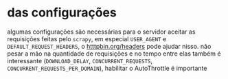 # das configurações
algumas configurações são necessárias para o servidor aceitar as requisições feitas pelo `scrapy`, em especial `USER_AGENT` e `DEFAULT_REQUEST_HEADERS`, o  [htttpbin.org/headers](https://httpbin.org/headers) pode ajudar nisso.
não pesar a mão na quantidade de requisições e no tempo entre elas também é interessante (`DOWNLOAD_DELAY`, `CONCURRENT_REQUESTS`, `CONCURRENT_REQUESTS_PER_DOMAIN`), habilitar o AutoThrottle é importante